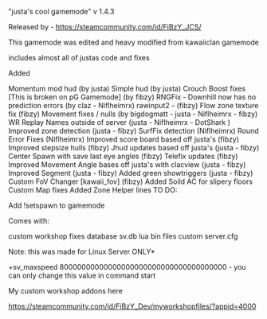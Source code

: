 "justa's cool gamemode" v 1.4.3

Released by - https://steamcommunity.com/id/FiBzY_JCS/

This gamemode was edited and heavy modified from kawaiiclan gamemode

includes almost all of justas code and fixes

Added

Momentum mod hud (by justa)
Simple hud (by justa)
Crouch Boost fixes [This is broken on pG Gamemode] (by fibzy)
RNGFix - Downhill now has no prediction errors (by claz - Niflheimrx)
rawinput2 - (fibzy)
Flow zone texture fix (fibzy)
Movement fixes / nulls (by bigdogmatt - justa - Niflheimrx - fibzy)
WR Replay Names outside of server (justa - Niflheimrx - DotShark )
Improved zone detection (justa - fibzy)
SurfFix detection (Niflheimrx)
Round Error Fixes (Niflheimrx)
Improved score board based off justa's (fibzy)
Improved stepsize hulls (fibzy)
Jhud updates based off justa's (justa - fibzy)
Center Spawn with save last eye angles (fibzy)
Telefix updates (fibzy)
Improved Movement Angle bases off justa's with clacview (justa - fibzy)
Improved Segment (justa - fibzy)
Added green showtriggers (justa - fibzy)
Custom FoV Changer [kawaii_fov] (fibzy)
Added Soild AC for slipery floors
Custom Map fixes
Added Zone Helper lines
TO DO:

Add !setspawn to gamemode

Comes with:

custom workshop fixes database sv.db lua bin files custom server.cfg

Note: this was made for Linux Server ONLY*

+sv_maxspeed 80000000000000000000000000000000000000 - you can only change this value in command start

My custom workshop addons here

https://steamcommunity.com/id/FiBzY_Dev/myworkshopfiles/?appid=4000
